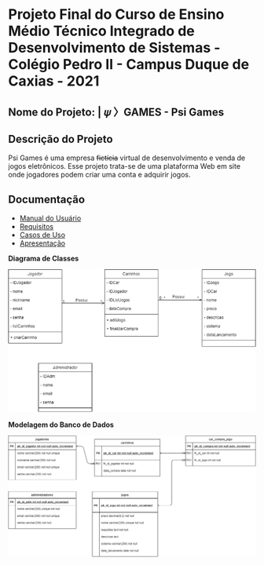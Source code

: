 # Projeto Final do Curso de Ensino Médio Técnico Integrado de Desenvolvimento de Sistemas - Colégio Pedro II - Campus Duque de Caxias - 2021

## Nome do Projeto: | 𝜓 〉GAMES - Psi Games

## Descrição do Projeto

 Psi Games é uma empresa <s>fictícia</s> virtual de desenvolvimento e venda de jogos eletrônicos. Esse projeto trata-se de uma plataforma Web em site onde jogadores podem criar uma conta e adquirir jogos. 

## Documentação

- [Manual do Usuário](documentacao/manual/manual.md)
- [Requisitos](requisitos.md)
- [Casos de Uso](casos-de-uso.md)
- [Apresentação](apresentacao.pdf)

**Diagrama de Classes**

![Diagrama de Classes](diagramas/classes/diagrama_classes.png)

**Modelagem do Banco de Dados**

![Diagrama de Banco de Dados](diagramas/entidade_relacional/diagramaERPsiGames.jpg)
